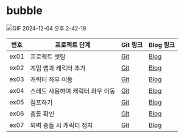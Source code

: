 # bubble
![GIF 2024-12-04 오후 2-42-19](https://github.com/user-attachments/assets/644f52b9-1b0e-43e4-99a1-9d7d00c77769)

| 번호  | 프로젝트 단계                 | Git 링크                 | Blog 링크                |
|-------|-------------------------------|--------------------------|--------------------------|
| ex01  | 프로젝트 셋팅                 | [Git](https://github.com/hyeji111544/bubble/tree/main/bin/bubble/test/ex01)                 | [Blog](https://inblog.ai/hj/sts-jar-라이브러리-추가-및-설정법-33124)               |
| ex02  | 게임 맵과 캐릭터 추가          | [Git](https://github.com/hyeji111544/bubble/tree/main/bin/bubble/test/ex02)                 | [Blog](https://inblog.ai/hj/sts-버블버블-게임-맵과-캐릭터-추가하기-33126)               |
| ex03  | 캐릭터 좌우 이동               | [Git](https://github.com/hyeji111544/bubble/tree/main/bin/bubble/test/ex03)                 | [Blog](https://inblog.ai/hj/sts-버블버블-캐릭터-이동-33127)               |
| ex04  | 스레드 사용하여 캐릭터 좌우 이동 | [Git](https://github.com/hyeji111544/bubble/tree/main/bin/bubble/test/ex04)                 | [Blog](https://inblog.ai/hj/sts-버블버블-스레드-사용이동-33335)               |
| ex05  | 점프하기                      | [Git](https://github.com/hyeji111544/bubble/tree/main/bin/bubble/test/ex05)                 | [Blog](https://inblog.ai/hj/sts-버블버블-점프하기-33388)               |
| ex06  | 충돌 확인                     | [Git](https://github.com/hyeji111544/bubble/tree/main/bin/bubble/test/ex06)                 | [Blog](https://inblog.ai/hj/sts-버블버블-충돌감지-33391)               |
| ex07  | 외벽 충돌 시 캐릭터 정지       | [Git](https://github.com/hyeji111544/bubble/tree/main/bin/bubble/test/ex07)                 | [Blog](https://inblog.ai/hj/sts-버블버블-외벽-충돌-시-캐릭터-정지-36946)               |

